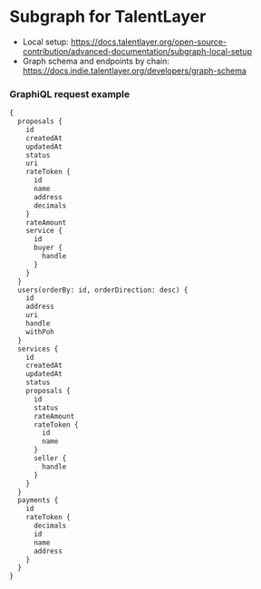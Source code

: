 # Subgraph for TalentLayer

- Local setup: https://docs.talentlayer.org/open-source-contribution/advanced-documentation/subgraph-local-setup
- Graph schema and endpoints by chain: https://docs.indie.talentlayer.org/developers/graph-schema

### GraphiQL request example

```graphql
{
  proposals {
    id
    createdAt
    updatedAt
    status
    uri
    rateToken {
      id
      name
      address
      decimals
    }
    rateAmount
    service {
      id
      buyer {
        handle
      }
    }
  }
  users(orderBy: id, orderDirection: desc) {
    id
    address
    uri
    handle
    withPoh
  }
  services {
    id
    createdAt
    updatedAt
    status
    proposals {
      id
      status
      rateAmount
      rateToken {
        id
        name
      }
      seller {
        handle
      }
    }
  }
  payments {
    id
    rateToken {
      decimals
      id
      name
      address
    }
  }
}
```
